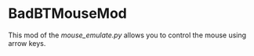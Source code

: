 # BadBTMouseMod
This mod of the *mouse_emulate.py* allows you to control the mouse using arrow keys.
